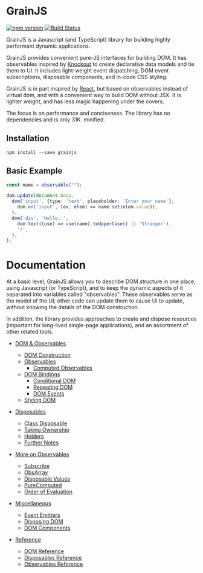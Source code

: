 # GrainJS

[![npm version](https://badge.fury.io/js/grainjs.svg)](https://badge.fury.io/js/grainjs)
[![Build Status](https://travis-ci.org/gristlabs/grainjs.svg?branch=master)](https://travis-ci.org/gristlabs/grainjs)

GrainJS is a Javascript (and TypeScript) library for building highly performant dynamic
applications.

GrainJS provides convenient pure-JS interfaces for building DOM. It has observables inspired by
[Knockout](http://knockoutjs.com/documentation/introduction.html) to create declarative data
models and tie them to UI. It includes light-weight event dispatching, DOM event subscriptions,
disposable components, and in-code CSS styling.

GrainJS is in part inspired by [React](https://reactjs.org/), but based on observables instead of
virtual dom, and with a convenient way to build DOM without JSX. It is lighter weight, and has
less magic happening under the covers.

The focus is on performance and conciseness. The library has no dependencies and is only 31K.
minified.

## Installation

```
npm install --save grainjs
```

## Basic Example

```typescript
const name = observable("");

dom.update(document.body,
  dom('input', {type: 'text', placeholder: 'Enter your name'},
    dom.on('input', (ev, elem) => name.set(elem.value)),
  ),
  dom('div', 'Hello, ',
    dom.text((use) => use(name).toUpperCase() || 'Stranger'),
    '!',
  ),
);
```

# Documentation

At a basic level, GrainJS allows you to describe DOM structure in one place, using Javascript (or
TypeScript), and to keep the dynamic aspects of it separated into variables called "observables".
These observables serve as the model of the UI; other code can update them to cause UI to update,
without knowing the details of the DOM construction.

In addition, the library provides approaches to create and dispose resources (important for
long-lived single-page applications), and an assortment of other related tools.

- [DOM & Observables](docs/basics.md#dom--observables)
  - [DOM Construction](docs/basics.md#dom-construction)
  - [Observables](docs/basics.md#observables)
    - [Computed Observables](docs/basics.md#computed-observables)
  - [DOM Bindings](docs/basics.md#dom-bindings)
    - [Conditional DOM](docs/basics.md#conditional-dom)
    - [Repeating DOM](docs/basics.md#repeating-dom)
    - [DOM Events](docs/basics.md#dom-events)
  - [Styling DOM](docs/basics.md#styling-dom)

- [Disposables](dispose.html)
  - [Class Disposable](dispose.html#class-disposable)
  - [Taking Ownership](dispose.html#taking-ownership)
  - [Holders](dispose.html#holders)
  - [Further Notes](dispose.html#further-notes)

- [More on Observables](more-observables.html)
  - [Subscribe](more-observables.html#subscribe)
  - [ObsArray](more-observables.html#obsarray)
  - [Disposable Values](more-observables.html#disposable-values)
  - [PureComputed](more-observables.html#purecomputed)
  - [Order of Evaluation](more-observables.html#order-of-evaluation)

- [Miscellaneous](misc.html)
  - [Event Emitters](misc.html#event-emitters)
  - [Disposing DOM](misc.html#disposing-dom)
  - [DOM Components](misc.html#dom-components)

- [Reference](reference.html)
  - [DOM Reference](reference.html#dom-reference)
  - [Disposables Reference](reference.html#disposables-reference)
  - [Observables Reference](reference.html#observables-reference)

